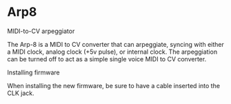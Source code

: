 # Arp8
MIDI-to-CV arpeggiator

The Arp-8 is a MIDI to CV converter that can arpeggiate, syncing with either a MIDI clock, analog clock (+5v pulse), or
internal clock. The arpeggiation can be turned off to act as a simple single voice MIDI to CV converter.

Installing firmware

When installing the new firmware, be sure to have a cable inserted into the CLK jack.

